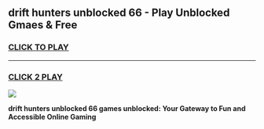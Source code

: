 
## drift hunters unblocked 66 - Play Unblocked Gmaes & Free
<h3>
<a href="https://premium.freeplayer.one?title=drift_hunters_unblocked_66&ref=20F">CLICK TO PLAY</a></h3>
<hr>

<h3>
<a href="https://premium.freeplayer.one?title=drift_hunters_unblocked_66&ref=20F">CLICK 2 PLAY</a>
  
</h3>

<a href="https://premium.freeplayer.one?title=drift_hunters_unblocked_66&ref=20F/"><img src="https://clearcache.store/games.png"></a>


**drift hunters unblocked 66 games unblocked: Your Gateway to Fun and Accessible Online Gaming**
